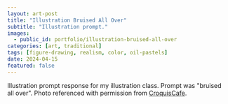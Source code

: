 ```yaml
---
layout: art-post
title: "Illustration Bruised All Over"
subtitle: "Illustration prompt."
images:
  - public_id: portfolio/illustration-bruised-all-over
categories: [art, traditional]
tags: [figure-drawing, realism, color, oil-pastels]
date: 2024-04-15
featured: false
---
```

Illustration prompt response for my illustration class. Prompt was "bruised all over". Photo referenced with permission from [CroquisCafe](https://www.croquiscafe.com).